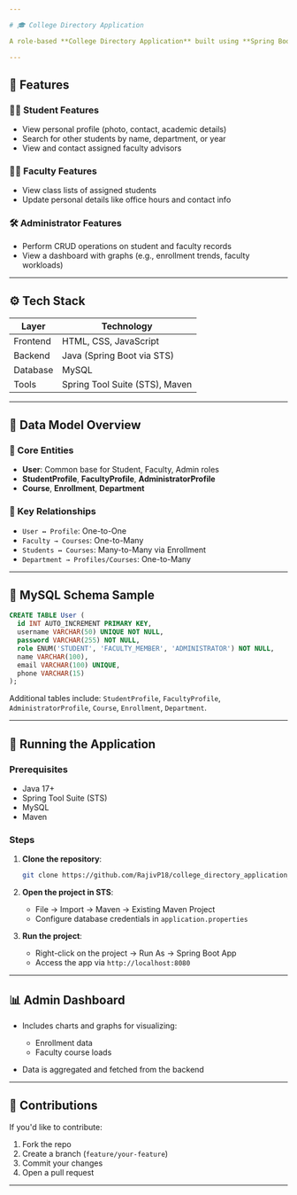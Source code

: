 ```yaml
---

# 🎓 College Directory Application

A role-based **College Directory Application** built using **Spring Boot**, **MySQL**, and a simple **HTML/CSS/JavaScript** frontend. The application enables interaction between students, faculty members, and administrators within a college environment by managing academic profiles and records.

---
```


## 🚀 Features

### 👨‍🎓 Student Features

* View personal profile (photo, contact, academic details)
* Search for other students by name, department, or year
* View and contact assigned faculty advisors

### 👩‍🏫 Faculty Features

* View class lists of assigned students
* Update personal details like office hours and contact info

### 🛠 Administrator Features

* Perform CRUD operations on student and faculty records
* View a dashboard with graphs (e.g., enrollment trends, faculty workloads)

---

## ⚙️ Tech Stack

| Layer    | Technology                     |
| -------- | ------------------------------ |
| Frontend | HTML, CSS, JavaScript          |
| Backend  | Java (Spring Boot via STS)     |
| Database | MySQL                          |
| Tools    | Spring Tool Suite (STS), Maven |

---

## 🧱 Data Model Overview

### 🔹 Core Entities

* **User**: Common base for Student, Faculty, Admin roles
* **StudentProfile**, **FacultyProfile**, **AdministratorProfile**
* **Course**, **Enrollment**, **Department**

### 🔹 Key Relationships

* `User ↔ Profile`: One-to-One
* `Faculty → Courses`: One-to-Many
* `Students ↔ Courses`: Many-to-Many via Enrollment
* `Department → Profiles/Courses`: One-to-Many

---

## 🧪 MySQL Schema Sample

```sql
CREATE TABLE User (
  id INT AUTO_INCREMENT PRIMARY KEY,
  username VARCHAR(50) UNIQUE NOT NULL,
  password VARCHAR(255) NOT NULL,
  role ENUM('STUDENT', 'FACULTY_MEMBER', 'ADMINISTRATOR') NOT NULL,
  name VARCHAR(100),
  email VARCHAR(100) UNIQUE,
  phone VARCHAR(15)
);
```

Additional tables include: `StudentProfile`, `FacultyProfile`, `AdministratorProfile`, `Course`, `Enrollment`, `Department`.

---

## 🧰 Running the Application

### Prerequisites

* Java 17+
* Spring Tool Suite (STS)
* MySQL
* Maven

### Steps

1. **Clone the repository**:

   ```bash
   git clone https://github.com/RajivP18/college_directory_application_SpringBoot.git
   ```

2. **Open the project in STS**:

   * File → Import → Maven → Existing Maven Project
   * Configure database credentials in `application.properties`

3. **Run the project**:

   * Right-click on the project → Run As → Spring Boot App
   * Access the app via `http://localhost:8080`

---

## 📊 Admin Dashboard

* Includes charts and graphs for visualizing:

  * Enrollment data
  * Faculty course loads
* Data is aggregated and fetched from the backend

---

## 🤝 Contributions

If you'd like to contribute:

1. Fork the repo
2. Create a branch (`feature/your-feature`)
3. Commit your changes
4. Open a pull request

---
